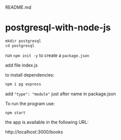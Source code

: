 README.md

# postgresql-with-node-js

```javascript
mkdir postgresql
cd postgresql
```

run `npm init -y` to create a `package.json`

add file index.js

to install dependencies:

```javascript
npm i pg express 
```

add `"type": "module"` just after name in package.json

To run the program use:

`npm start`

the app is available in the following URL:

http://localhost:3000/books 
